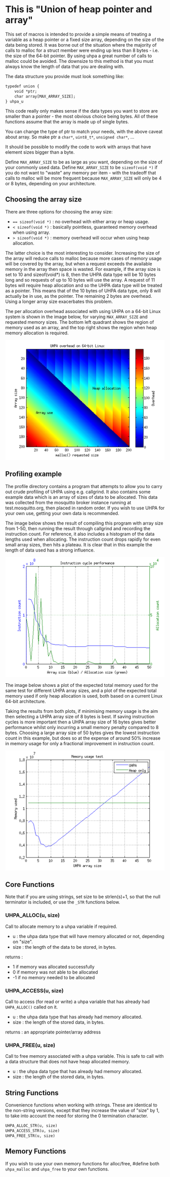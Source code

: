 This is "Union of heap pointer and array"
=========================================

This set of macros is intended to provide a simple means of treating a
variable as a heap pointer or a fixed size array, depending on the size of
the data being stored. It was borne out of the situation where the majority
of calls to malloc for a struct member were ending up less than 8 bytes -
i.e. the size of the 64-bit pointer. By using uhpa a great number of calls
to malloc could be avoided. The downsize to this method is that you must
always know the length of data that you are dealing with.

The data structure you provide must look something like:

    typedef union {
	    void *ptr;
	    char array[MAX_ARRAY_SIZE];
    } uhpa_u

This code really only makes sense if the data types you want to store are
smaller than a pointer - the most obvious choice being bytes. All of these
functions assume that the array is made up of single bytes.

You can change the type of ptr to match your needs, with the above caveat
about array. So make ptr a `char*`, `uint8_t*`, `unsigned char*`, ...

It should be possible to modify the code to work with arrays that have
element sizes bigger than a byte.

Define `MAX_ARRAY_SIZE` to be as large as you want, depending on the size of
your commonly used data. Define `MAX_ARRAY_SIZE` to be `sizeof(void *)` if you
do not want to "waste" any memory per item - with the tradeoff that calls to
malloc will be more frequent because `MAX_ARRAY_SIZE` will only be 4 or 8
bytes, depending on your architecture.


Choosing the array size
-----------------------

There are three options for choosing the array size:

* `== sizeof(void *)` : no overhead with either array or heap usage.
* `< sizeof(void *)` : basically pointless, guaranteed memory overhead when using array.
* `> sizeof(void *)` : memory overhead will occur when using heap allocation.

The latter choice is the most interesting to consider. Increasing the size of
the array will reduce calls to malloc because more cases of memory usage will
be covered by the array, but when a request exceeds the available memory in the
array then space is wasted. For example, if the array size is set to 10 and
sizeof(void\*) is 8, then the UHPA data type will be 10 bytes long and so
requests of up to 10 bytes will use the array. A request of 11 bytes will
require heap allocation and so the UHPA data type will be treated as a pointer.
This means that of the 10 bytes of UHPA data type, only 8 will actually be in
use, as the pointer. The remaining 2 bytes are overhead. Using a longer array
size exacerbates this problem.

The per allocation overhead associated with using UHPA on a 64-bit Linux system
is shown in the image below, for varying `MAX_ARRAY_SIZE` and requested memory
sizes. The bottom left quadrant shows the region of memory used as an array,
and the top right shows the region when heap memory allocation is required.

![Image of overhead](uhpa_overhead.png)


Profiling example
-----------------

The profile directory contains a program that attempts to allow you to carry
out crude profiling of UHPA using e.g. callgrind. It also contains some example
data which is an array of sizes of data to be allocated. This data was
collected from the mosquitto broker instance running at test.mosquitto.org,
then placed in random order. If you wish to use UHPA for your own use, getting
your own data is recommended.

The image below shows the result of compiling this program with array size from
1-50, then running the result through callgrind and recording the instruction
count. For reference, it also includes a histogram of the data lengths used
when allocating. The instruction count drops rapidly for even small array
sizes, then hits a plateau. It is clear that in this example the length of data
used has a strong influence.  

![Image of instruction count and allocation length histogram](instr.png)

The image below shows a plot of the expected total memory used for the same
test for different UHPA array sizes, and a plot of the expected total memory
used if only heap allocation is used, both based on a current Linux 64-bit architecture.

Taking the results from both plots, if minimising memory usage is the aim then
selecting a UHPA array size of 8 bytes is best. If saving instruction cycles is
more important then a UHPA array size of 16 bytes gives better performance
whilst only incurring a small memory penalty compared to 8 bytes. Choosing a
large array size of 50 bytes gives the lowest instruction count in this
example, but does so at the expense of around 50% increase in memory usage for
only a fractional improvement in instruction count.

![Image of memory usage](memory.png)



Core Functions
--------------

Note that if you are using strings, set size to be strlen(s)+1, so that the
null terminator is included, or use the `_STR` functions below.

### UHPA_ALLOC(u, size)

Call to allocate memory to a uhpa variable if required.

* u : the uhpa data type that will have memory allocated or not, depending on "size".
* size : the length of the data to be stored, in bytes.

returns :
* 1 if memory was allocated successfully
* 0 if memory was not able to be allocated
* -1 if no memory needed to be allocated

### UHPA_ACCESS(u, size)

Call to access (for read or write) a uhpa variable that has already had `UHPA_ALLOC()` called on it.

* u : the uhpa data type that has already had memory allocated.
* size : the length of the stored data, in bytes.

returns : an appropriate pointer/array address

### UHPA_FREE(u, size)

Call to free memory associated with a uhpa variable. This is safe to
call with a data structure that does not have heap allocated memory.

* u : the uhpa data type that has already had memory allocated.
* size : the length of the stored data, in bytes.
	
String Functions
----------------

Convenience functions when working with strings. These are identical to the
non-string versions, except that they increase the value of "size" by 1, to
take into account the need for storing the 0 termination character.

    UHPA_ALLOC_STR(u, size)
    UHPA_ACCESS_STR(u, size)
    UHPA_FREE_STR(u, size)
	
Memory Functions
----------------

If you wish to use your own memory functions for alloc/free, #define both
`uhpa_malloc` and `uhpa_free` to your own functions.

